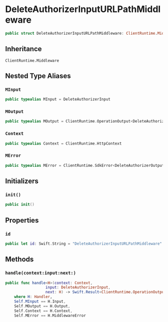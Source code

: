# DeleteAuthorizerInputURLPathMiddleware

``` swift
public struct DeleteAuthorizerInputURLPathMiddleware: ClientRuntime.Middleware 
```

## Inheritance

`ClientRuntime.Middleware`

## Nested Type Aliases

### `MInput`

``` swift
public typealias MInput = DeleteAuthorizerInput
```

### `MOutput`

``` swift
public typealias MOutput = ClientRuntime.OperationOutput<DeleteAuthorizerOutputResponse>
```

### `Context`

``` swift
public typealias Context = ClientRuntime.HttpContext
```

### `MError`

``` swift
public typealias MError = ClientRuntime.SdkError<DeleteAuthorizerOutputError>
```

## Initializers

### `init()`

``` swift
public init() 
```

## Properties

### `id`

``` swift
public let id: Swift.String = "DeleteAuthorizerInputURLPathMiddleware"
```

## Methods

### `handle(context:input:next:)`

``` swift
public func handle<H>(context: Context,
                  input: DeleteAuthorizerInput,
                  next: H) -> Swift.Result<ClientRuntime.OperationOutput<DeleteAuthorizerOutputResponse>, MError>
    where H: Handler,
    Self.MInput == H.Input,
    Self.MOutput == H.Output,
    Self.Context == H.Context,
    Self.MError == H.MiddlewareError
```
